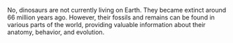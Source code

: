 No, dinosaurs are not currently living on Earth. They became extinct around 66 million years ago. However, their fossils and remains can be found in various parts of the world, providing valuable information about their anatomy, behavior, and evolution.